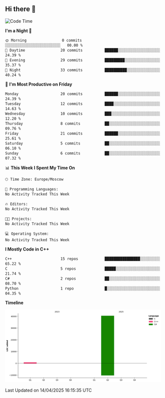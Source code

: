 ## Hi there 👋

<!--
**wxrstvrsn/wxrstvrsn** is a ✨ _special_ ✨ repository because its `README.md` (this file) appears on your GitHub profile.

Here are some ideas to get you started:

- 🔭 I’m currently working on ...
- 🌱 I’m currently learning ...
- 👯 I’m looking to collaborate on ...
- 🤔 I’m looking for help with ...
- 💬 Ask me about ...
- 📫 How to reach me: ...
- 😄 Pronouns: ...
- ⚡ Fun fact: ...
-->
<!--START_SECTION:waka-->
![Code Time](http://img.shields.io/badge/Code%20Time-2%20hrs%203%20mins-blue)

**I'm a Night 🦉** 

```text
🌞 Morning                0 commits           ░░░░░░░░░░░░░░░░░░░░░░░░░   00.00 % 
🌆 Daytime                20 commits          ██████░░░░░░░░░░░░░░░░░░░   24.39 % 
🌃 Evening                29 commits          █████████░░░░░░░░░░░░░░░░   35.37 % 
🌙 Night                  33 commits          ██████████░░░░░░░░░░░░░░░   40.24 % 
```
📅 **I'm Most Productive on Friday** 

```text
Monday                   20 commits          ██████░░░░░░░░░░░░░░░░░░░   24.39 % 
Tuesday                  12 commits          ████░░░░░░░░░░░░░░░░░░░░░   14.63 % 
Wednesday                10 commits          ███░░░░░░░░░░░░░░░░░░░░░░   12.20 % 
Thursday                 8 commits           ██░░░░░░░░░░░░░░░░░░░░░░░   09.76 % 
Friday                   21 commits          ██████░░░░░░░░░░░░░░░░░░░   25.61 % 
Saturday                 5 commits           ██░░░░░░░░░░░░░░░░░░░░░░░   06.10 % 
Sunday                   6 commits           ██░░░░░░░░░░░░░░░░░░░░░░░   07.32 % 
```


📊 **This Week I Spent My Time On** 

```text
🕑︎ Time Zone: Europe/Moscow

💬 Programming Languages: 
No Activity Tracked This Week

🔥 Editors: 
No Activity Tracked This Week

🐱‍💻 Projects: 
No Activity Tracked This Week

💻 Operating System: 
No Activity Tracked This Week
```

**I Mostly Code in C++** 

```text
C++                      15 repos            ████████████████░░░░░░░░░   65.22 % 
C                        5 repos             █████░░░░░░░░░░░░░░░░░░░░   21.74 % 
C#                       2 repos             ██░░░░░░░░░░░░░░░░░░░░░░░   08.70 % 
Python                   1 repo              █░░░░░░░░░░░░░░░░░░░░░░░░   04.35 % 
```



**Timeline**

![Lines of Code chart](https://raw.githubusercontent.com/wxrstvrsn/wxrstvrsn/main/assets/bar_graph.png)


 Last Updated on 14/04/2025 16:15:35 UTC
<!--END_SECTION:waka-->
